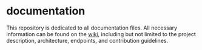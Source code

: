 # documentation

This repository is dedicated to all documentation files. All necessary information can be found on the [wiki](https://github.com/Bookquest-projects/documentation/wiki), including but not limited to the project description, architecture, endpoints, and contribution guidelines.
